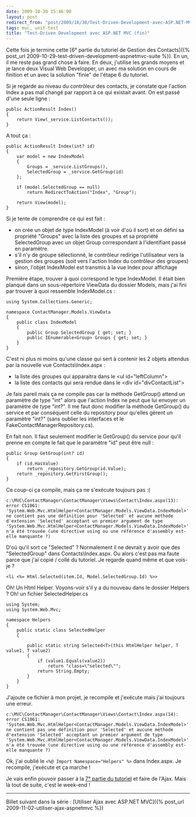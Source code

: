 ```yaml
---
date: 2009-10-30 15:46:00
layout: post
redirect_from: "post/2009/10/30/Test-Driven-Development-avec-ASP.NET-MVC-(fin)"
tags: mvc, unit-test
title: "Test-Driven Development avec ASP.NET MVC (fin)"
---
```


Cette fois je termine cette [6° partie du tutoriel de Gestion des Contacts]({% post_url 2009-10-29-test-driven-development-aspnetmvc-suite %}). En un, il me
reste pas grand chose à faire. En deux, j'utilise les grands moyens et je lance
deux Visual Web Developper, un avec ma solution en cours de finition et un avec
la solution "finie" de l'étape 6 du tutoriel.

Si je regarde au niveau du contrôleur des contacts, je constate que l'action
Index a pas mal changé par rapport à ce qui existait avant. On est passé d'une
seule ligne :

```
public ActionResult Index()
{
    return View(_service.ListContacts());
}
```

A tout ça :

```
public ActionResult Index(int? id)
{
    var model = new IndexModel
    {
        Groups = _service.ListGroups(),
        SelectedGroup = _service.GetGroup(id)
    };

    if (model.SelectedGroup == null)
        return RedirectToAction("Index", "Group");

    return View(model);
}
```

Si je tente de comprendre ce qui est fait :

* on crée un objet de type IndexModel (à voir d'où il sort) et on défini sa
propriété "Groups" avec la liste des groupes et sa propriété SelectedGroup avec
un objet Group correspondant à l'identifiant passé en paramètre.
* s'il n'y de groupe sélectionné, le contrôleur redirige l'utilisateur vers
la gestion des groupes (soit vers l'action Index du contrôleur des
groupes)
* sinon, l'objet IndexModel est transmis à la vue Index pour affichage

Première étape, trouver à quoi correspond le type IndexModel. Il était bien
planqué dans un sous-répertoire ViewData du dossier Models, mais j'ai fini par
trouver à quoi ressemble IndexModel.cs :

```
using System.Collections.Generic;

namespace ContactManager.Models.ViewData
{
    public class IndexModel
    {
        public Group SelectedGroup { get; set; }
        public IEnumerable<Group> Groups { get; set; }
    }
}
```

C'est ni plus ni moins qu'une classe qui sert à contenir les 2 objets
attendus par la nouvelle vue Contacts\Index.aspx :

* la liste des groupes qui apparaitra dans le &lt;ul id="leftColumn"&gt;
* la liste des contacts qui sera rendue dans le &lt;div
id="divContactList"&gt;

Je fais pareil mais ça ne compile pas car la méthode GetGroup() attend un
paramètre de type "int" alors que l'action Index ne peut que lui envoyer un
paramètre de type "int?". Il me faut donc modifier la méthode GetGroup() du
service et par conséquent celle du repository pour qu'elles gèrent un paramètre
"int?" (sans oublier les interfaces et le FakeContactManagerRepository.cs).

En fait non. Il faut seulement modifier le GetGroup() du service pour qu'il
prenne en compte le fait que le paramètre "id" peut être null :

```
public Group GetGroup(int? id)
{
    if (id.HasValue)
        return _repository.GetGroup(id.Value);
    return _repository.GetFirstGroup();
}
```

Ce coup-ci ça compile, mais ça ne s'exécute toujours pas :(

```
c:\MVC\ContactManager\ContactManager\Views\Contact\Index.aspx(13): error CS1061: 'System.Web.Mvc.HtmlHelper<ContactManager.Models.ViewData.IndexModel>' ne contient pas une définition pour 'Selected' et aucune méthode d'extension 'Selected' acceptant un premier argument de type 'System.Web.Mvc.HtmlHelper<ContactManager.Models.ViewData.IndexModel>' n'a été trouvée (une directive using ou une référence d'assembly est-elle manquante ?)
```

D'où qu'il sort ce "Selected" ? Normalement il ne devrait y avoir que
des "SelectedGroup" dans Contacts\Index.aspx. Ou alors c'est pas ma faute parce
que j'ai copié / collé du tutoriel. Je regarde quand même et que
vois-je ?

```
<li <%= Html.Selected(item.Id, Model.SelectedGroup.Id) %>>
```

Oh! Un Html Helper. Voyons-voir s'il y a du nouveau dans le dossier
Helpers ? Oh! un fichier SelectedHelper.cs

```
using System;
using System.Web.Mvc;

namespace Helpers
{
    public static class SelectedHelper
    {

        public static string Selected<T>(this HtmlHelper helper, T value1, T value2)
        {
            if (value1.Equals(value2))
                return "class=\"selected\"";
            return String.Empty;
        }
    }
}
```

J'ajoute ce fichier à mon projet, je recompile et j'exécute mais j'ai
toujours une erreur.

```
c:\MVC\ContactManager\ContactManager\Views\Contact\Index.aspx(14): error CS1061: 'System.Web.Mvc.HtmlHelper<ContactManager.Models.ViewData.IndexModel>' ne contient pas une définition pour 'Selected' et aucune méthode d'extension 'Selected' acceptant un premier argument de type 'System.Web.Mvc.HtmlHelper<ContactManager.Models.ViewData.IndexModel>' n'a été trouvée (une directive using ou une référence d'assembly est-elle manquante ?)
```

Ok, j'ai oublié le `<%@ Import Namespace="Helpers" %>` dans
Index.aspx. Je recompile, j'exécute et ça marche !

Je vais enfin pouvoir passer à la [7° partie du tutoriel](http://msdn.microsoft.com/fr-fr/asp.net/dd823279.aspx "Ajouter le support d'Ajax") et faire de l'Ajax. Mais
là tout de suite, c'est le week-end !

---
Billet suivant dans la série : [Utiliser Ajax avec ASP.NET MVC]({% post_url 2009-11-02-utiliser-ajax-aspnetmvc %})

